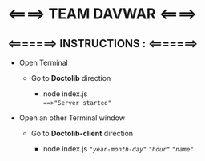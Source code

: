 # <====> TEAM DAVWAR <====>

## <=======> INSTRUCTIONS : <=======>

- Open Terminal

  - Go to **Doctolib** direction

    - node index.js  
      `==>"Server started"`

* Open an other Terminal window

  - Go to **Doctolib-client** direction

    - node index.js _`"year-month-day"`_ _`"hour"`_ _`"name"`_
